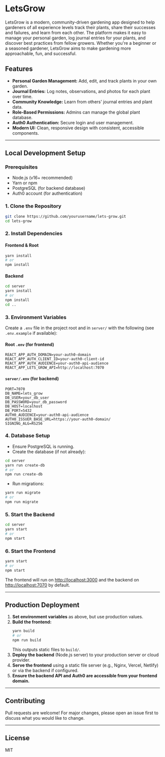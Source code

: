 # LetsGrow

LetsGrow is a modern, community-driven gardening app designed to help gardeners of all experience levels track their plants, share their successes and failures, and learn from each other. The platform makes it easy to manage your personal garden, log journal entries for your plants, and discover best practices from fellow growers. Whether you're a beginner or a seasoned gardener, LetsGrow aims to make gardening more approachable, fun, and successful.

## Features
- **Personal Garden Management:** Add, edit, and track plants in your own garden.
- **Journal Entries:** Log notes, observations, and photos for each plant over time.
- **Community Knowledge:** Learn from others' journal entries and plant data.
- **Role-Based Permissions:** Admins can manage the global plant database.
- **Auth0 Authentication:** Secure login and user management.
- **Modern UI:** Clean, responsive design with consistent, accessible components.

---

## Local Development Setup

### Prerequisites
- Node.js (v16+ recommended)
- Yarn or npm
- PostgreSQL (for backend database)
- Auth0 account (for authentication)

### 1. Clone the Repository
```bash
git clone https://github.com/yourusername/lets-grow.git
cd lets-grow
```

### 2. Install Dependencies
#### Frontend & Root
```bash
yarn install
# or
npm install
```
#### Backend
```bash
cd server
yarn install
# or
npm install
cd ..
```

### 3. Environment Variables
Create a `.env` file in the project root and in `server/` with the following (see `.env.example` if available):

#### Root `.env` (for frontend)
```
REACT_APP_AUTH_DOMAIN=your-auth0-domain
REACT_APP_AUTH_CLIENT_ID=your-auth0-client-id
REACT_APP_AUTH_AUDIENCE=your-auth0-api-audience
REACT_APP_LETS_GROW_API=http://localhost:7070
```

#### `server/.env` (for backend)
```
PORT=7070
DB_NAME=lets_grow
DB_USER=your_db_user
DB_PASSWORD=your_db_password
DB_HOST=localhost
DB_PORT=5432
AUTH0_AUDIENCE=your-auth0-api-audience
AUTH0_ISSUER_BASE_URL=https://your-auth0-domain/
SIGNING_ALG=RS256
```

### 4. Database Setup
- Ensure PostgreSQL is running.
- Create the database (if not already):
```bash
cd server
yarn run create-db
# or
npm run create-db
```
- Run migrations:
```bash
yarn run migrate
# or
npm run migrate
```

### 5. Start the Backend
```bash
cd server
yarn start
# or
npm start
```

### 6. Start the Frontend
```bash
yarn start
# or
npm start
```

The frontend will run on [http://localhost:3000](http://localhost:3000) and the backend on [http://localhost:7070](http://localhost:7070) by default.

---

## Production Deployment

1. **Set environment variables** as above, but use production values.
2. **Build the frontend:**
   ```bash
   yarn build
   # or
   npm run build
   ```
   This outputs static files to `build/`.
3. **Deploy the backend** (Node.js server) to your production server or cloud provider.
4. **Serve the frontend** using a static file server (e.g., Nginx, Vercel, Netlify) or via the backend if configured.
5. **Ensure the backend API and Auth0 are accessible from your frontend domain.**

---

## Contributing
Pull requests are welcome! For major changes, please open an issue first to discuss what you would like to change.

---

## License
MIT
